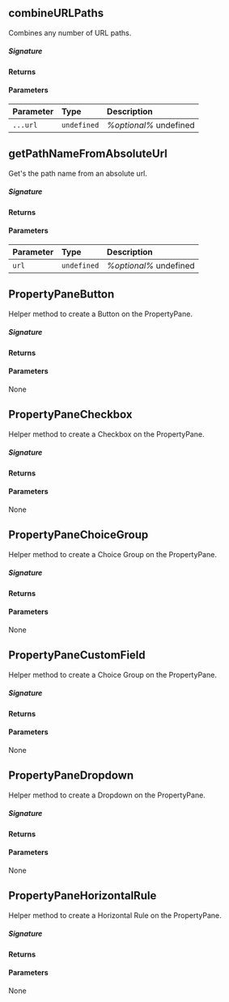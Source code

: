 ## combineURLPaths

Combines any number of URL paths.

##### Signature

#### Returns

#### Parameters


| Parameter	   | Type    | Description |
|:-------------|:---------------|:------------|
| `...url `    | `undefined` | _%optional%_ undefined |


## getPathNameFromAbsoluteUrl

Get's the path name from an absolute url. 


##### Signature

#### Returns

#### Parameters


| Parameter	   | Type    | Description |
|:-------------|:---------------|:------------|
| `url `    | `undefined` | _%optional%_ undefined |


## PropertyPaneButton

Helper method to create a Button on the PropertyPane.

##### Signature

#### Returns

#### Parameters
None


## PropertyPaneCheckbox

Helper method to create a Checkbox on the PropertyPane.

##### Signature

#### Returns

#### Parameters
None


## PropertyPaneChoiceGroup

Helper method to create a Choice Group on the PropertyPane.

##### Signature

#### Returns

#### Parameters
None


## PropertyPaneCustomField

Helper method to create a Choice Group on the PropertyPane.

##### Signature

#### Returns

#### Parameters
None


## PropertyPaneDropdown

Helper method to create a Dropdown on the PropertyPane.

##### Signature

#### Returns

#### Parameters
None


## PropertyPaneHorizontalRule

Helper method to create a Horizontal Rule on the PropertyPane.

##### Signature

#### Returns

#### Parameters
None

